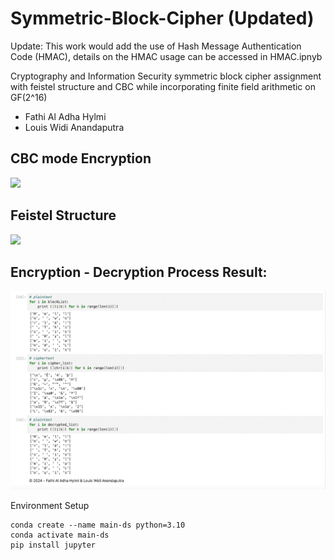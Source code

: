 # Symmetric-Block-Cipher (Updated)
Update: This work would add the use of Hash Message Authentication Code (HMAC), details on the HMAC usage can be accessed in HMAC.ipnyb

Cryptography and Information Security symmetric block cipher assignment with feistel structure and CBC while incorporating finite field arithmetic on GF(2^16)

- Fathi Al Adha Hylmi
- Louis Widi Anandaputra

## CBC mode Encryption
<img src = 'https://defuse.ca/images/cbc_encryption.png'>

## Feistel Structure
<img src = 'https://blogger.googleusercontent.com/img/b/R29vZ2xl/AVvXsEgkfk4uyojkgYBem2xS6VXbt6OU0ORnslRpErY5a9hZPveKP1JDutRfgeDVT3WaSQY4SBKC0Wxqs_WOGFKHsVXPSYKr0VRPMYUDIXDqrBcy709PMIzGqk9MexwymHnWiZ4Kq4vABJ_aInya/s705/Feistel+Cipher+Structure.png'>

## Encryption - Decryption Process Result:
<img src = 'results.png'>

Environment Setup
```
conda create --name main-ds python=3.10
conda activate main-ds
pip install jupyter 

```

